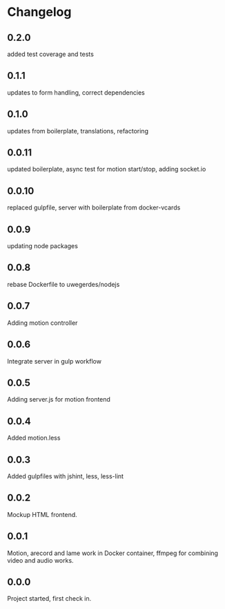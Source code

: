 # Changelog

## 0.2.0
added test coverage and tests

## 0.1.1
updates to form handling, correct dependencies

## 0.1.0
updates from boilerplate, translations, refactoring

## 0.0.11
updated boilerplate, async test for motion start/stop, adding socket.io

## 0.0.10
replaced gulpfile, server with boilerplate from docker-vcards

## 0.0.9
updating node packages

## 0.0.8
rebase Dockerfile to uwegerdes/nodejs

## 0.0.7
Adding motion controller

## 0.0.6
Integrate server in gulp workflow

## 0.0.5
Adding server.js for motion frontend

## 0.0.4
Added motion.less

## 0.0.3
Added gulpfiles with jshint, less, less-lint

## 0.0.2
Mockup HTML frontend.

## 0.0.1
Motion, arecord and lame work in Docker container, ffmpeg for combining video and audio works.

## 0.0.0
Project started, first check in.
